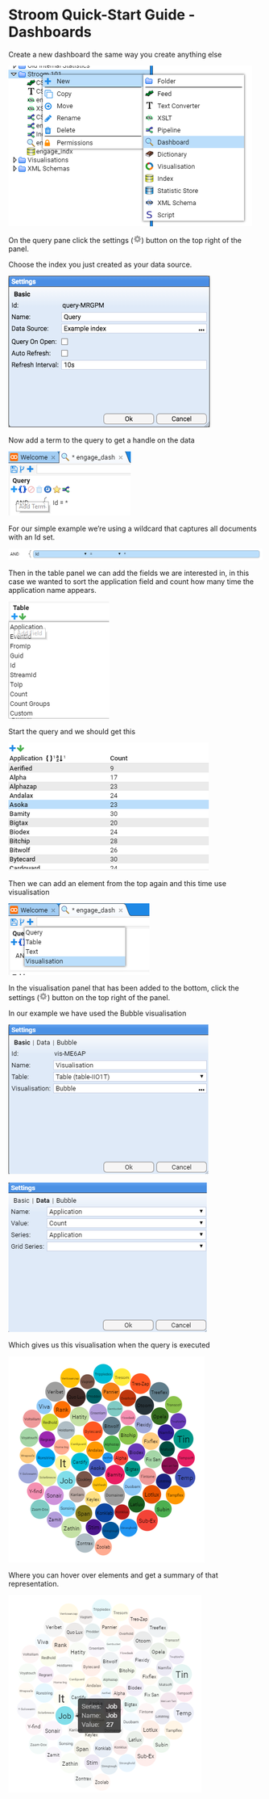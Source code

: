 # Stroom Quick-Start Guide - Dashboards

Create a new dashboard the same way you create anything else

![New dashboard](images/001_dashboard_new.png)

On the query pane click the settings (![Dashboard settings button](images/007_dashboard_settings_button.png)) button on the top right of the panel.

Choose the index you just created as your data source.

![New dashboard](images/002_dashboard_query_settings.png)

Now add a term to the query to get a handle on the data

![Dashboard query add term](images/002_dashboard_query_add_term.png)

For our simple example we’re using a wildcard that captures all documents with an Id set.

![Dashboard query edit term](images/003_dashboard_query_edit_term.png)

Then in the table panel we can add the fields we are interested in, in this case we wanted to sort the application field and count how many time the application name appears.

![Dashboard table fields](images/004_dashboard_table_fields.png)

Start the query and we should get this

![Dashboard table](images/005_dashboard_table.png)

Then we can add an element from the top again and this time use visualisation

![Dashboard add visualisation](images/006_dashboard_add_visualisation.png)

In the visualisation panel that has been added to the bottom, click the settings (![Dashboard settings button](images/007_dashboard_settings_button.png)) button on the top right of the panel.

In our example we have used the Bubble visualisation

![Visualisation settings - basic](images/008_visualisation_settings_basic.png)

![Visualisation settings data](images/009_visualisation_settings_data.png)

Which gives us this visualisation when the query is executed

![Bubble visualisation](images/010_visualisation_bubbles.png)

Where you can hover over elements and get a summary of that representation.

![Bubble visualisation legends](images/011_visualisation_bubbles_legend.png)
